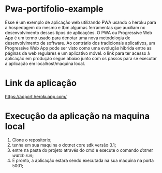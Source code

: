 # Pwa-portifolio-example
Esse é um exemplo de aplicação web utilizando PWA usando o heroku para a hospedagem do mesmo e tbm algumas ferramentas que auxiliam no desenvolvimento desses tipos de aplicações. O PWA ou Progressive Web App é um termo usado para denotar uma nova metodologia de desenvolvimento de software. Ao contrário dos tradicionais aplicativos, um Progressive Web App pode ser visto como uma evolução híbrida entre as páginas da web regulares e um aplicativo móvel.
o link para ter acesso à aplicação em produção segue abaixo junto com os passos para se executar a aplicação em localhost/maquina local.

# Link da aplicação
https://adport.herokuapp.com/

# Execução da aplicação na maquina local

1. Clone o repositorio;
2. tenha em sua maquina o dotnet core sdk versão 3.1;
3. entre na pasta do projeto através do cmd e execute o comando *dotnet watch run*;
4. E pronto, a aplicação estará sendo executada na sua maquina na porta 5001;
